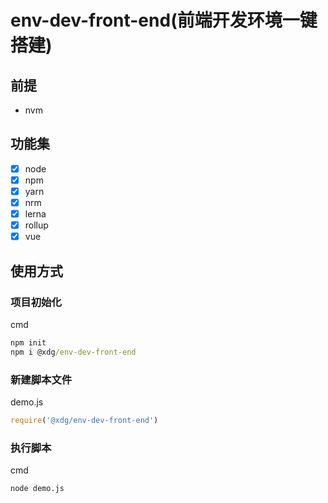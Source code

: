 <!--
 * @Author: xuziyong
 * @Date: 2021-10-29 23:52:48
 * @LastEditors: xuziyong
 * @LastEditTime: 2021-10-31 17:58:38
 * @Description: TODO
-->

# env-dev-front-end(前端开发环境一键搭建)

## 前提

* nvm

## 功能集

* [x] node
* [x] npm
* [x] yarn
* [x] nrm
* [x] lerna
* [x] rollup
* [x] vue

## 使用方式

### 项目初始化

cmd

``` cmd
npm init
npm i @xdg/env-dev-front-end
```

### 新建脚本文件

demo.js

``` javascript
require('@xdg/env-dev-front-end')
```

### 执行脚本

cmd

``` cmd
node demo.js
```
